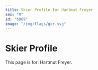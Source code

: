 ```yaml
---
title: Skier Profile for Hartmut Freyer
sex: "M"
id: "6969"
image: "/img/flags/ger.svg" 
---
```


# Skier Profile

This page is for: Hartmut Freyer.
    